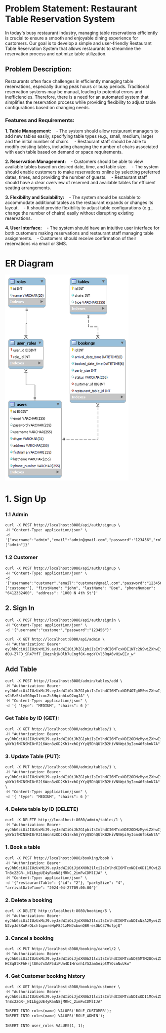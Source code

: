 # Problem Statement: Restaurant Table Reservation System

In today's busy restaurant industry, managing table reservations efficiently is crucial to ensure a smooth and enjoyable dining experience for customers. Our goal is to develop a simple and user-friendly Restaurant Table Reservation System that allows restaurants to streamline the reservation process and optimize table utilization.

## Problem Description:

Restaurants often face challenges in efficiently managing table reservations, especially during peak hours or busy periods. Traditional reservation systems may be manual, leading to potential errors and inefficiencies. Therefore, there is a need for an automated system that simplifies the reservation process while providing flexibility to adjust table configurations based on changing needs.

### Features and Requirements:

**1. Table Management:**
   - The system should allow restaurant managers to add new tables easily, specifying table types (e.g., small, medium, large) and the initial number of chairs.
   - Restaurant staff should be able to modify existing tables, including changing the number of chairs associated with each table based on demand or space requirements.

**2. Reservation Management:**
   - Customers should be able to view available tables based on desired date, time, and table size.
   - The system should enable customers to make reservations online by selecting preferred dates, times, and providing the number of guests.
   - Restaurant staff should have a clear overview of reserved and available tables for efficient seating arrangements.

**3. Flexibility and Scalability:**
   - The system should be scalable to accommodate additional tables as the restaurant expands or changes its layout.
   - It should provide flexibility to adjust table configurations (e.g., change the number of chairs) easily without disrupting existing reservations.

**4. User Interface:**
   - The system should have an intuitive user interface for both customers making reservations and restaurant staff managing table assignments.
   - Customers should receive confirmation of their reservations via email or SMS.


# ER Diagram
![alt text](https://github.com/kirat14/CS489/blob/main/project/er-diagram.png?raw=true)




# 1. Sign Up

### 1.1 Admin
```
curl -X POST http://localhost:8080/api/auth/signup \
-H "Content-Type: application/json" \
-d '{"username":"admin","email":"admin@gmail.com","password":"123456","roles":["admin"]}'
```

### 1.2 Customer
```
curl -X POST http://localhost:8080/api/auth/signup \
-H "Content-Type: application/json" \
-d '{"username":"customer","email":"customer@gmail.com","password":"123456","roles":["customer"], "firstName": "john", "lastName": "Doe", "phoneNumber": "6412332400", "address": "1000 N 4th St"}'
```


## 2. Sign In
```
curl -X POST http://localhost:8080/api/auth/signin \
-H "Content-Type: application/json" \
-d '{"username":"customer","password":"123456"}'
```

```
curl -X GET http://localhost:8080/api/admin \
-H "Authorization: Bearer eyJhbGciOiJIUzUxMiJ9.eyJzdWIiOiJhZG1pbiIsImlhdCI6MTcxNDE1NTc2NSwiZXhwIjoxNzE0MjQyMTY1fQ.op6hPRWMUEgsFJhpdv4R1iL7POk-dOU-Z7FD_SR47YfT_IUqznkjN0lb7uCngf8X-ngoYCvl3RqA6vHiwEEv_w"
```



## Add Table 
```
curl -X POST http://localhost:8080/admin/tables/add \
-H "Authorization: Bearer eyJhbGciOiJIUzUxMiJ9.eyJzdWIiOiJhZG1pbiIsImlhdCI6MTcxNDE4OTg0MSwiZXhwIjoxNzE0Mjc2MjQxfQ.rcywNvHWNQE9VJU7SEydAkRg0v3VvPQvHkgTX_n2KjJtnjCRHx-vChEzSktmSG0quIfcocZs5HqinhLwQ2ogJA" \
-H "Content-Type: application/json" \
-d '{ "type": "MEDIUM", "chairs": 6 }'
```


### Get Table by ID (GET):
```
curl -X GET http://localhost:8080/admin/tables/1 \
-H "Authorization: Bearer eyJhbGciOiJIUzUxMiJ9.eyJzdWIiOiJhZG1pbiIsImlhdCI6MTcxNDE2ODMzMywiZXhwIjoxNzE0MjU0NzMzfQ.ggFgd63aXsa8Hatk-yNYb1fMCNSMI8rR216Wcn8zOD2Kh1rxhGjYYyQ5DhQUlKB2HiVNVWpi9yIcm46fbknN7A"
```


### 3. Update Table (PUT):
```
curl -X PUT http://localhost:8080/admin/tables/1 \
-H "Authorization: Bearer eyJhbGciOiJIUzUxMiJ9.eyJzdWIiOiJhZG1pbiIsImlhdCI6MTcxNDE2ODMzMywiZXhwIjoxNzE0MjU0NzMzfQ.ggFgd63aXsa8Hatk-yNYb1fMCNSMI8rR216Wcn8zOD2Kh1rxhGjYYyQ5DhQUlKB2HiVNVWpi9yIcm46fbknN7A" \
-H "Content-Type: application/json" \
-d '{ "type": "MEDIUM", "chairs": 6 }'
```


### 4. Delete table by ID (DELETE)

```
curl -X DELETE http://localhost:8080/admin/tables/1 \
-H "Authorization: Bearer eyJhbGciOiJIUzUxMiJ9.eyJzdWIiOiJhZG1pbiIsImlhdCI6MTcxNDE2ODMzMywiZXhwIjoxNzE0MjU0NzMzfQ.ggFgd63aXsa8Hatk-yNYb1fMCNSMI8rR216Wcn8zOD2Kh1rxhGjYYyQ5DhQUlKB2HiVNVWpi9yIcm46fbknN7A"
```



### 1. Book a table

```
curl -X POST http://localhost:8080/booking/book \
-H "Authorization: Bearer eyJhbGciOiJIUzUxMiJ9.eyJzdWIiOiJjdXN0b21lciIsImlhdCI6MTcxNDIxODI1MCwiZXhwIjoxNzE0MzA0NjUwfQ.TnJGJwaJF4iwNcvVyuQFO_ZqTE7R9La_WDYfya3bDC-TnBc2ZGR-_NILbgpUE4yRanN8jMRkC_2imFwCDMlIJA" \
-H "Content-Type: application/json" \
-d '{"restaurantTable": {"id": "2"}, "partySize": "4", "arrivalDateTime": "2024-04-27T09:00:00"}'
```

### 2. Delete a booking

```
curl -X DELETE http://localhost:8080/booking/5 \
-H "Authorization: Bearer eyJhbGciOiJIUzUxMiJ9.eyJzdWIiOiJjdXN0b21lciIsImlhdCI6MTcxNDIxNzA2MywiZXhwIjoxNzE0MzAzNDYzfQ.YGf6yFhag2PqK5T5nM_POHPJTBs6evQXn-N2vpJdSXuRrOLchtqporeHpF8J1zMNJxbwnQBR-esObC379ofpjQ"
```

### 3. Cancel a booking

```
curl -X PUT http://localhost:8080/booking/cancel/2 \
-H "Authorization: Bearer eyJhbGciOiJIUzUxMiJ9.eyJzdWIiOiJjdXN0b21lciIsImlhdCI6MTcxNDE5MTM2OCwiZXhwIjoxNzE0Mjc3NzY4fQ.cbeHBW2o9FzR8dUdoPbiDzlym4RDt-HC8q8tKFhHrjtUKo7xXAP5diFUn4D1Hrsnh1Y52am5eiptMYOcnNuUkw"
```

### 4. Get Customer booking history

```
curl -X GET http://localhost:8080/booking/customer \
-H "Authorization: Bearer eyJhbGciOiJIUzUxMiJ9.eyJzdWIiOiJjdXN0b21lciIsImlhdCI6MTcxNDIxODI1MCwiZXhwIjoxNzE0MzA0NjUwfQ.TnJGJwaJF4iwNcvVyuQFO_ZqTE7R9La_WDYfya3bDC-TnBc2ZGR-_NILbgpUE4yRanN8jMRkC_2imFwCDMlIJA"
```





```
INSERT INTO roles(name) VALUES('ROLE_CUSTOMER');
INSERT INTO roles(name) VALUES('ROLE_ADMIN');

INSERT INTO user_roles VALUES(1, 1);
```


